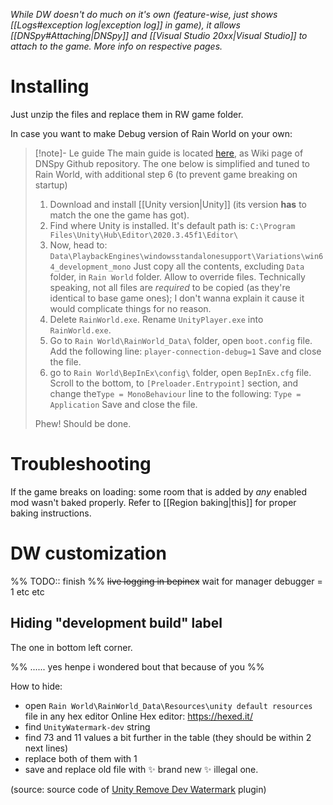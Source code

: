 *While DW doesn't do much on it's own (feature-wise, just shows [[Logs#exception log|exception log]] in game), it allows [[DNSpy#Attaching|DNSpy]] and [[Visual Studio 20xx|Visual Studio]] to attach to the game. More info on respective pages.*
# Installing

Just unzip the files and replace them in RW game folder.

In case you want to make Debug version of Rain World on your own:
> [!note]- Le guide
> The main guide is located [here](https://github.com/dnSpyEx/dnSpy/wiki/Debugging-Unity-Games#debugging-release-builds), as Wiki page of DNSpy Github repository.
> The one below is simplified and tuned to Rain World, with additional step 6 (to prevent game breaking on startup)
>
> 1. Download and install [[Unity version|Unity]] (its version **has** to match the one the game has got).
> 2. Find where Unity is installed. It's default path is:
> 	`C:\Program Files\Unity\Hub\Editor\2020.3.45f1\Editor\`
> 3. Now, head to:
>	`Data\PlaybackEngines\windowsstandalonesupport\Variations\win64_development_mono`
> 	Just copy all the contents, excluding `Data` folder, in `Rain World` folder. Allow to override files.
> 	Technically speaking, not all files are *required* to be copied (as they're identical to base game ones); I don't wanna explain it cause it would complicate things for no reason.
> 4. Delete `RainWorld.exe`. Rename `UnityPlayer.exe` into `RainWorld.exe`.
 >5. Go to `Rain World\RainWorld_Data\` folder, open `boot.config` file.
 >	Add the following line:
> `player-connection-debug=1`
> 	Save and close the file.
> 6. go to `Rain World\BepInEx\config\` folder, open `BepInEx.cfg` file.
> 	Scroll to the bottom, to `[Preloader.Entrypoint]` section, and change the`Type = MonoBehaviour` line to the following:
> 	`Type = Application`
> 	Save and close the file.
>
> Phew! Should be done.

# Troubleshooting
If the game breaks on loading:
some room that is added by *any* enabled mod wasn't baked properly. Refer to [[Region baking|this]] for proper baking instructions.

# DW customization
%% TODO:: finish %%
~~live logging in bepinex~~
wait for manager debugger = 1
etc etc

## Hiding "development build" label
The one in bottom left corner.

%% ...... yes henpe i wondered bout that because of you %%

How to hide:
- open `Rain World\RainWorld_Data\Resources\unity default resources` file in any hex editor
Online Hex editor: https://hexed.it/
- find `UnityWatermark-dev` string
- find 73 and 11 values a bit further in the table (they should be within 2 next lines)
- replace both of them with 1
- save and replace old file with ✨ brand new ✨ illegal one.

(source: source code of [Unity Remove Dev Watermark](https://github.com/kyubuns/UnityRemoveDevWatermark/blob/main/Assets/RemoveDevWatermark/Editor/BuildPostProcessor.cs) plugin)